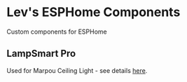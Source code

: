 # Lev's ESPHome Components
Custom components for ESPHome

## LampSmart Pro
Used for Marpou Ceiling Light - see details [here](components/lampsmart_pro_light/README.md).
